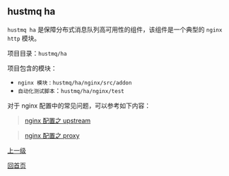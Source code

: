 hustmq ha
--
`hustmq ha` 是保障分布式消息队列高可用性的组件，该组件是一个典型的 `nginx http` 模块。

项目目录：`hustmq/ha`

项目包含的模块：

* `nginx 模块` : `hustmq/ha/nginx/src/addon`
* `自动化测试脚本`：`hustmq/ha/nginx/test`

对于 nginx 配置中的常见问题，可以参考如下内容：

> [nginx 配置之 upstream](http://nginx.org/en/docs/http/ngx_http_upstream_module.html)

> [nginx 配置之 proxy](http://nginx.org/en/docs/http/ngx_http_proxy_module.html)

[上一级](index.md)

[回首页](../index.md)